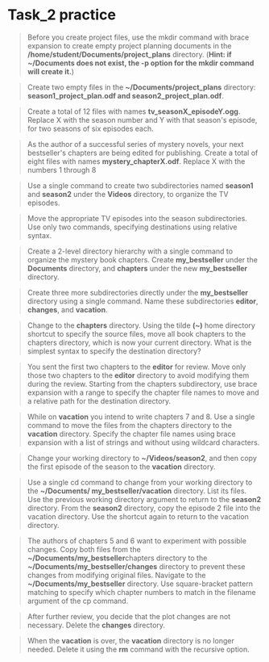 # Task_2 practice

> Before you create project files, use the mkdir command with brace expansion to create
empty project planning documents in the **/home/student/Documents/project_plans**
directory. (**Hint: if ~/Documents does not exist, the -p option for the mkdir command will
create it.**)

> Create two empty files in the **~/Documents/project_plans** directory:
**season1_project_plan.odf and season2_project_plan.odf**.

> Create a total of 12 files with names **tv_seasonX_episodeY.ogg**. Replace X with the
season number and Y with that season's episode, for two seasons of six episodes each.

> As the author of a successful series of mystery novels, your next bestseller's
chapters are being edited for publishing. Create a total of eight files with names
**mystery_chapterX.odf**. Replace X with the numbers 1 through 8

> Use a single command to create two subdirectories named **season1** and **season2** under the
**Videos** directory, to organize the TV episodes.

> Move the appropriate TV episodes into the season subdirectories. Use only two commands,
specifying destinations using relative syntax.

> Create a 2-level directory hierarchy with a single command to organize the mystery book
chapters. Create **my_bestseller** under the **Documents** directory, and **chapters** under
the new **my_bestseller** directory.

> Create three more subdirectories directly under the **my_bestseller** directory using a single
command. Name these subdirectories **editor**, **changes**, and **vacation**. 

>  Change to the **chapters** directory. Using the tilde **(~)** home directory shortcut to specify
the source files, move all book chapters to the chapters directory, which is now your current
directory. What is the simplest syntax to specify the destination directory?

> You sent the first two chapters to the **editor** for review. Move only those two chapters to the
**editor** directory to avoid modifying them during the review. Starting from the chapters
subdirectory, use brace expansion with a range to specify the chapter file names to move and
a relative path for the destination directory.

> While on **vacation** you intend to write chapters 7 and 8. Use a single command to move
the files from the chapters directory to the **vacation** directory. Specify the chapter file
names using brace expansion with a list of strings and without using wildcard characters.

> Change your working directory to **~/Videos/season2**, and then copy the first episode of
the season to the **vacation** directory.

> Use a single cd command to change from your working directory to the **~/Documents/
my_bestseller/vacation** directory. List its files. Use the previous working directory
argument to return to the **season2** directory.  From the **season2** directory, copy the episode 2 file into the vacation
directory. Use the shortcut again to return to the vacation directory.

> The authors of chapters 5 and 6 want to experiment with possible changes. Copy both files
from the **~/Documents/my_bestseller**chapters directory to the **~/Documents/my_bestseller/changes** directory to prevent these changes from modifying original files.
Navigate to the **~/Documents/my_bestseller** directory. Use square-bracket pattern
matching to specify which chapter numbers to match in the filename argument of the cp
command.

> After further review, you decide that the plot changes are not necessary. Delete the **changes**
directory.

> When the **vacation** is over, the **vacation** directory is no longer needed. Delete it using the
**rm** command with the recursive option.